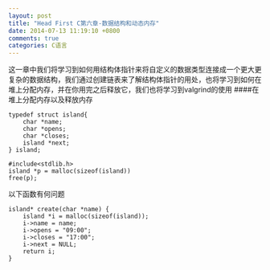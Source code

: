 ```yaml
---
layout: post
title: "Head First C第六章-数据结构和动态内存"
date: 2014-07-13 11:19:10 +0800
comments: true
categories: C语言
---
```

这一章中我们将学习到如何用结构体指针来将自定义的数据类型连接成一个更大更复杂的数据结构，我们通过创建链表来了解结构体指针的用处，也将学习到如何在堆上分配内存，并在你用完之后释放它，我们也将学习到valgrind的使用
####在堆上分配内存以及释放内存

	typedef struct island{ 
		char *name;
		char *opens;
		char *closes;
		island *next;	} island;
	
	#include<stdlib.h>
	island *p = malloc(sizeof(island))
	free(p);
以下函数有何问题

	island* create(char *name) {		island *i = malloc(sizeof(island)); 		i->name = name;		i->opens = "09:00";		i->closes = "17:00";		i->next = NULL;		return i; 
	}
